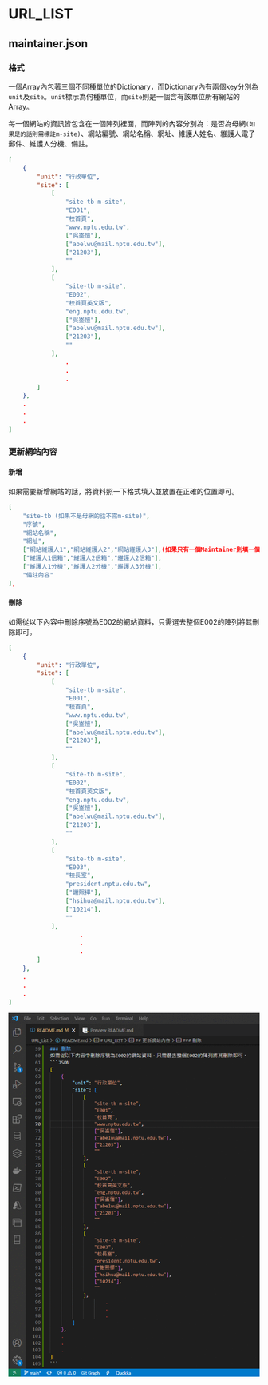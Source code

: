 # URL_LIST
## maintainer.json

### 格式

一個Array內包著三個不同種單位的Dictionary，而Dictionary內有兩個key分別為`unit`及`site`。`unit`標示為何種單位，而`site`則是一個含有該單位所有網站的Array。

每一個網站的資訊皆包含在一個陣列裡面，而陣列的內容分別為：是否為母網`(如果是的話則需標註m-site)`、網站編號、網站名稱、網址、維護人姓名、維護人電子郵件、維護人分機、備註。

```json
[
    {
        "unit": "行政單位",
        "site": [
            [
                "site-tb m-site",
                "E001",
                "校首頁",
                "www.nptu.edu.tw",
                ["吳崟愷"],
                ["abelwu@mail.nptu.edu.tw"],
                ["21203"],
                ""
            ],
            [
                "site-tb m-site",
                "E002",
                "校首頁英文版",
                "eng.nptu.edu.tw",
                ["吳崟愷"],
                ["abelwu@mail.nptu.edu.tw"],
                ["21203"],
                ""
            ],
                .
                .
                .
        ]
    },
    .
    .
    .
]
```
### 更新網站內容
#### 新增
如果需要新增網站的話，將資料照一下格式填入並放置在正確的位置即可。
```json
[
    "site-tb (如果不是母網的話不需m-site)",
    "序號",
    "網站名稱",
    "網址",
    ["網站維護人1","網站維護人2","網站維護人3"],(如果只有一個Maintainer則填一個即可)
    ["維護人1信箱","維護人2信箱","維護人2信箱"],
    ["維護人1分機","維護人2分機","維護人3分機"],
    "備註內容"
],
```
#### 刪除
如需從以下內容中刪除序號為E002的網站資料，只需選去整個E002的陣列將其刪除即可。
```JSON
[
    {
        "unit": "行政單位",
        "site": [
            [
                "site-tb m-site",
                "E001",
                "校首頁",
                "www.nptu.edu.tw",
                ["吳崟愷"],
                ["abelwu@mail.nptu.edu.tw"],
                ["21203"],
                ""
            ],
            [
                "site-tb m-site",
                "E002",
                "校首頁英文版",
                "eng.nptu.edu.tw",
                ["吳崟愷"],
                ["abelwu@mail.nptu.edu.tw"],
                ["21203"],
                ""
            ],
            [
                "site-tb m-site",
                "E003",
                "校長室",
                "president.nptu.edu.tw",
                ["謝熙樺"],
                ["hsihua@mail.nptu.edu.tw"],
                ["10214"],
                ""
            ],
                    .
                    .
                    .
        ]
    },
    .
    .
    .
]
```
![1](./image/images.gif)
